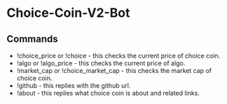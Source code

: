 # Choice-Coin-V2-Bot

## Commands
- !choice_price or !choice - this checks the current price of choice coin. 
- !algo or !algo_price - this checks the current price of algo.
- !market_cap or !choice_market_cap - this checks the market cap of choice coin.
- !github - this replies with the github url.
- !about - this replies what choice coin is about and related links.
